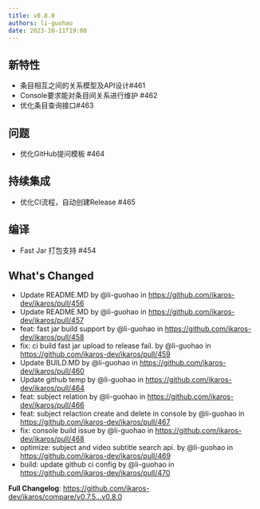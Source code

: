 ```yaml
---
title: v0.8.0
authors: li-guohao
date: 2023-10-11T19:00
---
```


## 新特性

- 条目相互之间的关系模型及API设计#461
- Console要求能对条目间关系进行维护 #462
- 优化条目查询接口#463

## 问题

- 优化GitHub提问模板 #464

## 持续集成

- 优化CI流程，自动创建Release #465

## 编译

- Fast Jar 打包支持 #454

## What's Changed
* Update README.MD by @li-guohao in https://github.com/ikaros-dev/ikaros/pull/456
* Update README.MD by @li-guohao in https://github.com/ikaros-dev/ikaros/pull/457
* feat: fast jar build support by @li-guohao in https://github.com/ikaros-dev/ikaros/pull/458
* fix: ci build fast jar upload to release fail. by @li-guohao in https://github.com/ikaros-dev/ikaros/pull/459
* Update BUILD.MD by @li-guohao in https://github.com/ikaros-dev/ikaros/pull/460
* Update github temp by @li-guohao in https://github.com/ikaros-dev/ikaros/pull/464
* feat: subject relation by @li-guohao in https://github.com/ikaros-dev/ikaros/pull/466
* feat: subject relaction create and delete in console by @li-guohao in https://github.com/ikaros-dev/ikaros/pull/467
* fix: console build issue by @li-guohao in https://github.com/ikaros-dev/ikaros/pull/468
* optimize: subject and video subtitle search api. by @li-guohao in https://github.com/ikaros-dev/ikaros/pull/469
* build: update github ci config by @li-guohao in https://github.com/ikaros-dev/ikaros/pull/470


**Full Changelog**: https://github.com/ikaros-dev/ikaros/compare/v0.7.5...v0.8.0
